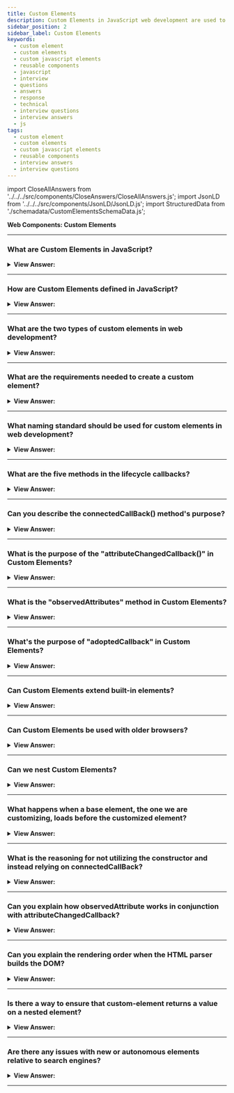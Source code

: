```yaml
---
title: Custom Elements
description: Custom Elements in JavaScript web development are used to create reusable components. - JavaScript Interview Questions and Answers
sidebar_position: 2
sidebar_label: Custom Elements
keywords:
  - custom element
  - custom elements
  - custom javascript elements
  - reusable components
  - javascript
  - interview
  - questions
  - answers
  - response
  - technical
  - interview questions
  - interview answers
  - js
tags:
  - custom element
  - custom elements
  - custom javascript elements
  - reusable components
  - interview answers
  - interview questions
---
```


import CloseAllAnswers from '../../../src/components/CloseAnswers/CloseAllAnswers.js';
import JsonLD from '../../../src/components/JsonLD/JsonLD.js';
import StructuredData from './schemadata/CustomElementsSchemaData.js';

<JsonLD data={StructuredData} />

<head>
  <title>Custom Elements | JavaScript Interview Questions</title>
</head>

**Web Components: Custom Elements**

<CloseAllAnswers />

---

### What are Custom Elements in JavaScript?

<details>
  <summary><strong>View Answer:</strong></summary>
  <div>
  <div><strong>Interview Response:</strong> Custom Elements are a feature of Web Components, allowing developers to define and use new HTML tags in the browser.
  </div>
  </div>
</details>

---

### How are Custom Elements defined in JavaScript?

<details>
  <summary><strong>View Answer:</strong></summary>
  <div>
  <div><strong>Interview Response:</strong> They are defined using the customElements.define() method, passing the element name and class.
  </div><br />
  <div><strong>Technical Response:</strong> Custom Elements are defined using the Web Components specification, which allows for the creation of reusable custom elements that encapsulate functionality on an HTML page, beyond the regular HTML elements that are part of the HTML specification. This is a very powerful feature because it allows for the creation of reusable, encapsulated, and modular code.
  </div><br />
  <div><strong className="codeExample">Code Example:</strong><br /><br />

  <div></div>

```javascript
// Define your custom element class
class MyCustomElement extends HTMLElement {
  constructor() {
    // Always call super first in constructor
    super();

    // Write element functionality in here
    const shadow = this.attachShadow({mode: 'open'});
    const wrapper = document.createElement('span');
    wrapper.setAttribute('class','wrapper');
    
    const info = document.createElement('span');
    info.setAttribute('class', 'info');
    info.textContent = "Hello, I'm a custom element!";
    
    shadow.appendChild(wrapper);
    wrapper.appendChild(info);
  }
}

// Define the new element
customElements.define('my-custom-element', MyCustomElement);
```

To use this element in HTML, you would simply include `<my-custom-element></my-custom-element>` somewhere in your HTML source.

---

:::note
Please keep in mind that not all browsers support Custom Elements and you might need a polyfill for unsupported browsers. As of March 2021, the latest versions of Firefox, Chrome, Safari, and Edge all support Custom Elements.
:::

  </div>
  </div>
</details>

---

### What are the two types of custom elements in web development?

<details>
  <summary><strong>View Answer:</strong></summary>
  <div>
  <div><strong>Interview Response:</strong> We classify custom elements into two groups: autonomous custom elements and modified built-in components. Autonomous custom elements — elements that are "all-new" and extend the abstract HTMLElement class. Customized built-in elements — extending built-in components, such as a customized button based on HTMLButtonElement.
    </div><br />
  <div><strong className="codeExample">Code Example:</strong><br /><br />

  <div></div>

Here is an example of an autonomous custom element:

```javascript
class MyElement extends HTMLElement {
  constructor() {
    super();
    this.innerHTML = "<p>I'm an autonomous custom element!</p>";
  }
}

customElements.define('my-element', MyElement);
```

You would use this in your HTML like so:

```html
<my-element></my-element>
```

Here is an example of a customized built-in element:

```javascript
class MyParagraph extends HTMLParagraphElement {
  constructor() {
    super();
    this.style.color = 'blue';
  }
}

customElements.define('my-paragraph', MyParagraph, { extends: 'p' });
```

You would use this in your HTML like so:

```html
<p is="my-paragraph">Hello, world!</p>
```

---

:::note
Please note that as of March 2021, customized built-in elements are not as widely supported as autonomous custom elements. For example, they are not supported in the standard configuration of the Apple Safari browser. Always check the current compatibility status before using this feature.
:::

  </div>
  </div>
</details>

---

### What are the requirements needed to create a custom element?

<details>
  <summary><strong>View Answer:</strong></summary>
  <div>
  <div><strong>Interview Response:</strong> To create a custom element, we need a class extension, like HTMLElement, and a customElement defined to register the new element. These requirements cover both the customized and autonomous elements. In addition, there are several methods that we can use that are optional, like connectedCallBack, for custom elements.
    </div><br />
  <div><strong className="codeExample">Code Example:</strong><br /><br />

  <div></div>

```js
class MyElement extends HTMLElement {
  constructor() {
    super();
    // element created
  }
}

// let the browser know that <my-element> is served by our new class
customElements.define('my-element', MyElement);
```

  </div>
  </div>
</details>

---

### What naming standard should be used for custom elements in web development?

<details>
  <summary><strong>View Answer:</strong></summary>
  <div>
  <div><strong>Interview Response:</strong> Custom element names must have a hyphen (-) e.g., my-element and super-button are valid names, but myelement is not. That is to ensure no name conflicts between built-in and custom HTML elements.
    </div>
  </div>
</details>

---

### What are the five methods in the lifecycle callbacks?

<details>
  <summary><strong>View Answer:</strong></summary>
  <div>
  <div><strong>Interview Response:</strong> The five methods included in the lifecycle callbacks are the constructor(), connectedCallback(), disconnectedCallback(), attributeChangedCallback(), and adoptedCallback().
    </div>

---

:::note
The constructor is used to set up element properties. However, connectedCallback is preferred for setup work because certain attributes may not be defined at construction.
:::

  </div>
</details>

---

### Can you describe the connectedCallBack() method's purpose?

<details>
  <summary><strong>View Answer:</strong></summary>
  <div>
  <div><strong>Interview Response:</strong> The connectedCallBack() invokes each time the custom element appends into a document-connected element. This action happens each time the node moves and before the element's contents completely propagates. It's ideal for setting up initial state, event listeners or fetching resources.
    </div><br />
  <div><strong className="codeExample">Code Example:</strong><br /><br />

  <div></div>

```js
class MyElement extends HTMLElement {
  constructor() {
    super();
  }

  connectedCallback() {
    console.log('Custom element added to page.');
    this.innerHTML = "<p>Hello, world!</p>";
  }
}

customElements.define('my-element', MyElement);

```

In the browser console, you'll see the message "Custom element added to page." printed each time a **my-element** is attached to the DOM. The **my-element** will also display "Hello, world!" on the webpage.

  </div>
  </div>
</details>

---

### What is the purpose of the "attributeChangedCallback()" in Custom Elements?

<details>
  <summary><strong>View Answer:</strong></summary>
  <div>
  <div><strong>Interview Response:</strong> The "attributeChangedCallback" method detects when the element's attributes are added, removed, or changed.
    </div><br />
  <div><strong className="codeExample">Code Example:</strong><br /><br />

  <div></div>

```javascript
class MyElement extends HTMLElement {
  static get observedAttributes() {
    return ['my-attribute'];
  }

  attributeChangedCallback(name, oldValue, newValue) {
    console.log(`The attribute ${name} has changed from ${oldValue} to ${newValue}!`);
  }
}

customElements.define('my-element', MyElement);
```

In this example, every time the `my-attribute` attribute of a `my-element` custom element changes, the `attributeChangedCallback` method will be invoked, logging a message to the console about this change.

You can use it in your HTML like so:

```html
<my-element my-attribute="foo"></my-element>
```

Then, if you were to later change the attribute in JavaScript like so:

```javascript
document.querySelector('my-element').setAttribute('my-attribute', 'bar');
```

You would see a message in your console that says: "The attribute my-attribute has changed from foo to bar!"

---

:::note
Remember, `attributeChangedCallback` will only monitor changes for attributes that are included in the array returned by the `observedAttributes` method. If you want to monitor multiple attributes, you can include all of them in this array.
:::

  </div>
  </div>
</details>

---

### What is the "observedAttributes" method in Custom Elements?

<details>
  <summary><strong>View Answer:</strong></summary>
  <div>
  <div><strong>Interview Response:</strong> The "observedAttributes" method is a static getter that returns an array of observed attribute names.
    </div><br />
  <div><strong className="codeExample">Code Example:</strong><br /><br />

  <div></div>

```javascript
class MyElement extends HTMLElement {
  // Specify observed attributes so that attributeChangedCallback will work
  static get observedAttributes() {
    return ['my-attribute', 'my-other-attribute'];
  }

  attributeChangedCallback(name, oldValue, newValue) {
    console.log(`The attribute ${name} has changed from ${oldValue} to ${newValue}!`);
  }
}

customElements.define('my-element', MyElement);
```

You can use this in HTML like so:

```html
<my-element my-attribute="foo" my-other-attribute="bar"></my-element>
```

Then, if you were to later change these attributes in JavaScript:

```javascript
let element = document.querySelector('my-element');
element.setAttribute('my-attribute', 'newFoo');
element.setAttribute('my-other-attribute', 'newBar');
```

You would see messages in your console saying: "The attribute my-attribute has changed from foo to newFoo!" and "The attribute my-other-attribute has changed from bar to newBar!"

---

:::note
Note that if you add, remove, or change an attribute that is not included in the `observedAttributes` array, the `attributeChangedCallback` will not be invoked.
:::

  </div>
  </div>
</details>

---

### What's the purpose of "adoptedCallback" in Custom Elements?

<details>
  <summary><strong>View Answer:</strong></summary>
  <div>
  <div><strong>Interview Response:</strong> The "adoptedCallback" is a lifecycle method in Custom Elements used to handle when an element is moved to a new document.
  </div><br />
  <div><strong>Technical Response:</strong> The `adoptedCallback` is a lifecycle hook that is called when the custom element is moved to a new document. It is rarely used but can be very important in specific situations, especially when working with iframe, where a document may have multiple browsing contexts.
  </div><br />
  <div><strong className="codeExample">Code Example:</strong><br /><br />

  <div></div>

```javascript
class MyElement extends HTMLElement {
  constructor() {
    super();
  }

  adoptedCallback(oldDocument, newDocument) {
    console.log('Custom element has been moved to a new document.');
  }
}

customElements.define('my-element', MyElement);
```

In this example, every time a `my-element` custom element is moved from one document to another, the `adoptedCallback` method will be invoked, and it will log a message to the console.

To demonstrate `adoptedCallback`, you need two documents: the main document and an iframe. You can create the custom element in the main document and then move it to the iframe document:

```html
<iframe id="my-iframe"></iframe>
<my-element id="my-element"></my-element>

<script>
  let iframe = document.querySelector('#my-iframe');
  let myElement = document.querySelector('#my-element');
  
  // When the iframe is loaded, move myElement to the iframe's document
  iframe.addEventListener('load', () => {
    iframe.contentWindow.document.body.appendChild(myElement);
  });
</script>
```

In this scenario, when the custom element is moved to the iframe's document, the `adoptedCallback` will be called and you will see the message "Custom element has been moved to a new document." in the console.

  </div>
  </div>
</details>

---

### Can Custom Elements extend built-in elements?

<details>
  <summary><strong>View Answer:</strong></summary>
  <div>
  <div><strong>Interview Response:</strong> Yes, with the "extends" option. This creates a customized built-in element. Once you have defined the custom element, you can use it in your HTML code just like any other built-in element.
  </div>
  </div>
</details>

---

### Can Custom Elements be used with older browsers?

<details>
  <summary><strong>View Answer:</strong></summary>
  <div>
  <div><strong>Interview Response:</strong> Yes, Custom elements can be used with older browsers like Internet Explorer, but you will need to use a polyfill. A polyfill is a piece of code that adds support for a new feature to an older browser. In this case, the polyfill will add support for custom elements.
  </div>
  </div>
</details>

---

### Can we nest Custom Elements?

<details>
  <summary><strong>View Answer:</strong></summary>
  <div>
  <div><strong>Interview Response:</strong> Yes, Custom Elements can be nested, like standard HTML elements.
    </div><br />
  <div><strong className="codeExample">Code Example:</strong><br /><br />

  <div></div>

Here's an example of nested custom elements in JavaScript:

```html
<!DOCTYPE html>
<html>
<head>
  <title>Nested Custom Elements Example</title>
</head>
<body>
  <my-container>
    <my-heading>Hello, world!</my-heading>
    <my-list>
      <my-list-item>Item 1</my-list-item>
      <my-list-item>Item 2</my-list-item>
      <my-list-item>Item 3</my-list-item>
    </my-list>
  </my-container>

  <script>
    // Define the custom elements
    class MyContainer extends HTMLElement {
      constructor() {
        super();
      }

      connectedCallback() {
        this.innerHTML = '<div style="border: 1px solid black; padding: 10px;">' + this.innerHTML + '</div>';
      }
    }

    class MyHeading extends HTMLElement {
      constructor() {
        super();
      }

      connectedCallback() {
        this.innerHTML = '<h1>' + this.innerHTML + '</h1>';
      }
    }

    class MyList extends HTMLElement {
      constructor() {
        super();
      }

      connectedCallback() {
        this.innerHTML = '<ul>' + this.innerHTML + '</ul>';
      }
    }

    class MyListItem extends HTMLElement {
      constructor() {
        super();
      }

      connectedCallback() {
        this.innerHTML = '<li>' + this.innerHTML + '</li>';
      }
    }

    // Register the custom elements
    customElements.define('my-container', MyContainer);
    customElements.define('my-heading', MyHeading);
    customElements.define('my-list', MyList);
    customElements.define('my-list-item', MyListItem);
  </script>
</body>
</html>
```

In this example, we have four custom elements: `my-container`, `my-heading`, `my-list`, and `my-list-item`. The `my-container` element serves as a container and adds a border and padding to its content. The `my-heading` element wraps its content in an `<h1>` tag, making it a heading. The `my-list` element wraps its content in `<ul>` tags, creating an unordered list, and the `my-list-item` element wraps its content in `<li>` tags, representing each list item.

By nesting these custom elements within each other, you can create a structured hierarchy of elements with customized behavior and appearance.

  </div>
  </div>
</details>

---

### What happens when a base element, the one we are customizing, loads before the customized element?

<details>
  <summary><strong>View Answer:</strong></summary>
  <div>
  <div><strong>Interview Response:</strong> If a base element loads before the customized one, it's treated as an unknown element until the defining script for the custom element is loaded and executed.
    </div><br/>
  <div><strong>Technical Response:</strong> If the browser encounters any elements we are trying to customize before customElements.define, that is not an error. But the element is yet unknown, just like any non-standard tag. Such “undefined” elements can be styled with CSS selector :not(:defined). When customElement.define is called, they are “upgraded”: a new instance of the element we are trying to customize gets created for each, and connectedCallback gets called. They become :defined.
    </div>
  </div>
</details>

---

### What is the reasoning for not utilizing the constructor and instead relying on connectedCallBack?

<details>
  <summary><strong>View Answer:</strong></summary>
  <div>
  <div><strong>Interview Response:</strong> The constructor is used to set up element properties. However, connectedCallback is preferred for setup work because certain attributes may not be defined at construction.
    </div><br/>
  <div><strong>Technical Response:</strong> The reason is simple: it is too early when the constructor gets called. The element gets created, but the browser did not yet process/assign attributes at this stage: calls to getAttribute would return null. So, we cannot render there. Besides, if you think about it, it is better to delay the work until needed.<br /><br />When the element gets added to the document, the connectedCallback is triggered. It is not just attached to another element as a child but instead becomes a part of the page. As a result, we may construct detached DOM, create elements, and prepare them for subsequent usage. They do not render until they get included on the page.
    </div><br />
  <div><strong className="codeExample">Code Example:</strong><br /><br />

  <div></div>

```javascript
class MyElement extends HTMLElement {
  constructor() {
    super();
    // Trying to manipulate attributes or children here may not work as expected
  }

  connectedCallback() {
    // It's more reliable to perform setup work here
    this.innerHTML = "<p>I'm a custom element!</p>";
  }
}

customElements.define('my-element', MyElement);
```

You use the custom element in your HTML like so:

```html
<my-element></my-element>
```

In this example, if you tried to set `innerHTML` in the `constructor`, it might not work as expected because the element might not be fully ready and its context might not be completely defined. However, if you set `innerHTML` in `connectedCallback`, it's more likely to work reliably because the element is already in the DOM.

  </div>
  </div>
</details>

---

### Can you explain how observedAttribute works in conjunction with attributeChangedCallback?

<details>
  <summary><strong>View Answer:</strong></summary>
  <div>
  <div><strong>Interview Response:</strong> When one of the custom element's attributes gets added, deleted, or updated, the attributeChangedCallback() gets called. We may observe attributes by passing a list of them to the observedAttributes() static getter. When such attributes are adjusted, attributeChangedCallback() method is triggered.
    </div><br />
  <div><strong className="codeExample">Code Example:</strong><br /><br />

  <div></div>

```html
<script>
  class TimeFormatted extends HTMLElement {
    render() {
      // (1)
      let date = new Date(this.getAttribute('datetime') || Date.now());

      this.innerHTML = new Intl.DateTimeFormat('default', {
        year: this.getAttribute('year') || undefined,
        month: this.getAttribute('month') || undefined,
        day: this.getAttribute('day') || undefined,
        hour: this.getAttribute('hour') || undefined,
        minute: this.getAttribute('minute') || undefined,
        second: this.getAttribute('second') || undefined,
        timeZoneName: this.getAttribute('time-zone-name') || undefined,
      }).format(date);
    }

    connectedCallback() {
      // (2)
      if (!this.rendered) {
        this.render();
        this.rendered = true;
      }
    }

    static get observedAttributes() {
      // (3)
      return [
        'datetime',
        'year',
        'month',
        'day',
        'hour',
        'minute',
        'second',
        'time-zone-name',
      ];
    }

    attributeChangedCallback(name, oldValue, newValue) {
      // (4)
      this.render();
    }
  }

  customElements.define('time-formatted', TimeFormatted);
</script>

<time-formatted id="elem" hour="numeric" minute="numeric" second="numeric">
</time-formatted>

<script>
  setInterval(() => elem.setAttribute('datetime', new Date()), 1000); // (5)
</script>
```

---

:::note
It does not trigger unlisted properties (for performance reasons).
:::

  </div>
  </div>
</details>

---

### Can you explain the rendering order when the HTML parser builds the DOM?

<details>
  <summary><strong>View Answer:</strong></summary>
  <div>
  <div><strong>Interview Response:</strong> HTML parser builds the DOM from top to bottom. It pauses when encountering a script to execute it, then resumes parsing, which is called "script blocking".
    </div><br />
  <div><strong>Technical Response:</strong> When the HTML parser builds the DOM, elements are processed and parents before children. E.g., if we have &#8249;outer&#8250;&#8249;inner&#8250;&#8249;/inner&#8250;&#8249;/outer&#8250;, then &#8249;outer&#8250; element is created and connected to DOM first, and then &#8249;inner&#8250;. That leads to important consequences for custom elements that we should prepare for in our code.
    </div><br />
  <div><strong className="codeExample">Code Example:</strong><br /><br />

  <div></div>

```html
<script>
  customElements.define(
    'user-info',
    class extends HTMLElement {
      connectedCallback() {
        console.log(this.innerHTML); // console.log is empty (*)
      }
    }
  );
</script>

<user-info>John</user-info>
```

  </div>
  </div>
</details>

---

### Is there a way to ensure that custom-element returns a value on a nested element?

<details>
  <summary><strong>View Answer:</strong></summary>
  <div>
  <div><strong>Interview Response:</strong> When the HTML parser builds the DOM, elements are processed and parents before children. E.g., if we have &#8249;outer&#8250;&#8249;inner&#8250;&#8249;/inner&#8250;&#8249;/outer&#8250;, then &#8249;outer&#8250; element is created and connected to DOM first, and then &#8249;inner&#8250;. That leads to important consequences for custom elements that we should prepare for in our code. To handle inner elements, we can delay actions using setTimeout to ensure that the DOM has completed loading our document. If we want to pass information to custom-element, we can use attributes. They are available immediately, or if we need the children, we can defer access to them with zero-delay setTimeout.
    </div><br />
  <div><strong className="codeExample">Code Example:</strong><br /><br />

  <div></div>

```html
<script>
  customElements.define(
    'user-info',
    class extends HTMLElement {
      connectedCallback() {
        setTimeout(() => console.log(this.innerHTML)); // John (*)
      }
    }
  );
</script>

<user-info>John</user-info>
```

  </div>
  </div>
</details>

---

### Are there any issues with new or autonomous elements relative to search engines?

<details>
  <summary><strong>View Answer:</strong></summary>
  <div>
  <div><strong>Interview Response:</strong> Yes, a new or autonomous element like &#60;my-element&#62; does not give a search engine enough information, like associated semantics. The elements are unknown to search engines, and accessibility devices cannot translate them. We can extend and customize built-in HTML elements by inheriting them from their classes to fix this.
    </div><br />
  <div><strong className="codeExample">Code Example:</strong><br /><br />

  <div></div>

```html
<script>
  // The button that says "hello" on click
  class HelloButton extends HTMLButtonElement {
    constructor() {
      super();
      this.addEventListener('click', () => console.log('Hello!'));
    }
  }

  customElements.define('hello-button', HelloButton, { extends: 'button' });
</script>

<button is="hello-button">Click me</button>

<button is="hello-button" disabled>Disabled</button>
```

  </div>
  </div>
</details>

---
